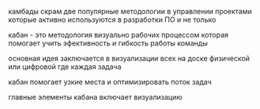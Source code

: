 
камбады скрам две популярные методологии в управлении проектами которые активно используются в разработки ПО и не только 

кабан - это методология визуально рабочих процессом которая помогает учить эфективность и гибкость работы команды 

основная идея заключается в визуализации всех на доске физической или цифровой где каждая задача 

кабан помогает узкие места и оптимизировать поток задач 

главные элементы кабана включает визуализацию
